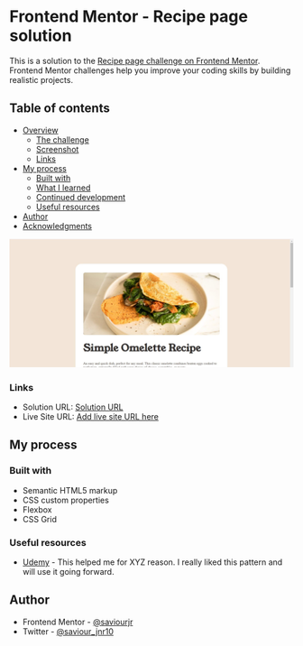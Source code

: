 # Frontend Mentor - Recipe page solution

This is a solution to the [Recipe page challenge on Frontend Mentor](https://www.frontendmentor.io/challenges/recipe-page-KiTsR8QQKm). Frontend Mentor challenges help you improve your coding skills by building realistic projects. 

## Table of contents

- [Overview](#overview)
  - [The challenge](#the-challenge)
  - [Screenshot](#screenshot)
  - [Links](#links)
- [My process](#my-process)
  - [Built with](#built-with)
  - [What I learned](#what-i-learned)
  - [Continued development](#continued-development)
  - [Useful resources](#useful-resources)
- [Author](#author)
- [Acknowledgments](#acknowledgments)



![](./omelette.jpg)


### Links

- Solution URL: [Solution URL](https://github.com/Saviourjr/Omelette-Recipe)
- Live Site URL: [Add live site URL here](https://Saviourjr.github.com/Omelette-Recipe)

## My process

### Built with

- Semantic HTML5 markup
- CSS custom properties
- Flexbox
- CSS Grid



### Useful resources

- [Udemy](https://www.Udemy.com) - This helped me for XYZ reason. I really liked this pattern and will use it going forward.

## Author

- Frontend Mentor - [@saviourjr](https://www.frontendmentor.io/profile/saviourjr)
- Twitter - [@saviour_jnr10](https://www.twitter.com/saviour_jnr10)

